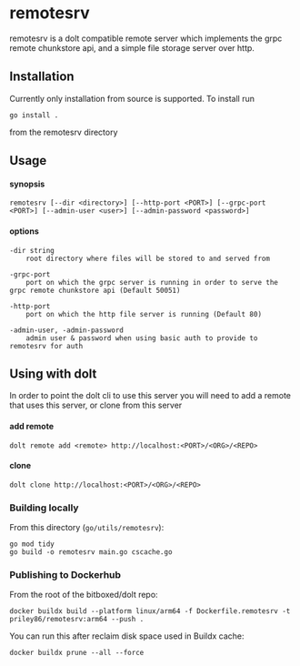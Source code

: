 # remotesrv

remotesrv is a dolt compatible remote server which implements the grpc remote chunkstore api, and a simple file storage server over http.

## Installation

Currently only installation from source is supported.  To install run 

    go install .
    
from the remotesrv directory


## Usage


#### synopsis

    remotesrv [--dir <directory>] [--http-port <PORT>] [--grpc-port <PORT>] [--admin-user <user>] [--admin-password <password>]
    
#### options

    -dir string
    	root directory where files will be stored to and served from
    
    -grpc-port
    	port on which the grpc server is running in order to serve the grpc remote chunkstore api (Default 50051)
    
    -http-port
    	port on which the http file server is running (Default 80)
    
    -admin-user, -admin-password
        admin user & password when using basic auth to provide to remotesrv for auth
    
      
## Using with dolt

In order to point the dolt cli to use this server you will need to add a remote that uses this server, or clone from this server

#### add remote

    dolt remote add <remote> http://localhost:<PORT>/<ORG>/<REPO>
   
#### clone

    dolt clone http://localhost:<PORT>/<ORG>/<REPO>

### Building locally
From this directory (`go/utils/remotesrv`):
```
go mod tidy
go build -o remotesrv main.go cscache.go
```

### Publishing to Dockerhub
From the root of the bitboxed/dolt repo:
```
docker buildx build --platform linux/arm64 -f Dockerfile.remotesrv -t priley86/remotesrv:arm64 --push .
```

You can run this after reclaim disk space used in Buildx cache:
```
docker buildx prune --all --force
```